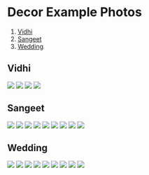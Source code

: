 # Decor Example Photos

1. [Vidhi](#vidhi)
2. [Sangeet](#sangeet)
3. [Wedding](#wedding)

## Vidhi
<div id="vidhi"></div>
<img src="https://drive.google.com/uc?export=view&id=12QH3E7oLG7tvl6cjwJOxDT7n-skd66IM">
<img src="https://drive.google.com/uc?export=view&id=12RrPE5uqQEkEMlJyvxPQy2wzYt58mOrr">
<img src="https://drive.google.com/uc?export=view&id=12SucxXkiCb4ekOiB8LR7EGwajNodhJPy">
<img src="https://drive.google.com/uc?export=view&id=12JuoTq78NRpSBMlABeaBa0HreHP21CL3">

## Sangeet
<div id="sangeet"></div>
<img src="https://drive.google.com/uc?export=view&id=12TbzRMkdvSlPduSNOY7cj5jxVL4FlmKh">
<img src="https://drive.google.com/uc?export=view&id=12VyTnizTf6BLX4L_oLf3vrSHmucv-NAy">
<img src="https://drive.google.com/uc?export=view&id=11QrC3zmil34Q4w-N-6uwS6MiIqSa8Z7m">
<img src="https://drive.google.com/uc?export=view&id=11Z0uzFjmqoYXsw0G_NlZGCZggfn1SvR2">
<img src="https://drive.google.com/uc?export=view&id=11c2qK9SpxIa3mMbcomQw7BKQNeXLXjNF">
<img src="https://drive.google.com/uc?export=view&id=11fG03Po0rk4YPsCDXpsjvHL_cLLbU4Kn">
<img src="https://drive.google.com/uc?export=view&id=11g7C35sOqHzNEGH-LmzYmvIakSNe3hFu">
<img src="https://drive.google.com/uc?export=view&id=11kpu1T1J6Ad55Zfgvf-IqwUOVjYz_AcL">
<img src="https://drive.google.com/uc?export=view&id=11r2vgjhSwScNqOBC8uUOTq4lf-HbuJqh">

## Wedding
<div id="wedding"></div>
<img src="https://drive.google.com/uc?export=view&id=11sXGJurzZBjBbxcuK5gz57r69Sfmx2Fg">
<img src="https://drive.google.com/uc?export=view&id=11xEtQrgzLwCXiJCPG2b3UJlbVHvFxijP">
<img src="https://drive.google.com/uc?export=view&id=11xiuE8ILFOz8U01NviXbx5m3BVEK5Bv-">
<img src="https://drive.google.com/uc?export=view&id=11yFDZXvQQ-6ytSuL8p7brkcE50sCU0AP">
<img src="https://drive.google.com/uc?export=view&id=11yrlMZZpVMPs9hD8vN4DLDQjPj-RdKGl">
<img src="https://drive.google.com/uc?export=view&id=125cFVDB6fs3C5lp_O8Lq-ddI-umGEhEz">
<img src="https://drive.google.com/uc?export=view&id=12BJr1ApfAzY_WfH2u0qM7zW5A3qHL4Gb">
<img src="https://drive.google.com/uc?export=view&id=12EVWj-yVVxhC-nVmKeYonSkcd2BTUspM">

<img src="https://drive.google.com/uc?export=view&id=11NrbSc_qbBcOz2pmpPn3ONtmEukUh7qN">

